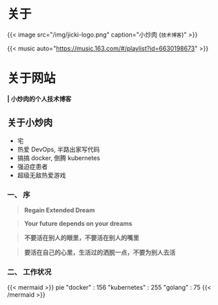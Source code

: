 # 关于



{{< image src="/img/jicki-logo.png" caption="小炒肉 (`技术博客`)" >}}


{{< music auto="https://music.163.com/#/playlist?id=6630198673" >}}




# 关于网站


**| 小炒肉的个人技术博客**



## 关于小炒肉

* 宅
* 热爱 DevOps, 半路出家写代码
* 搞搞 docker, 倒腾 kubernetes
* 强迫症患者
* 超级无敌热爱游戏


### 一、 序

> **Regain Extended Dream**

> **Your future depends on your dreams**

> **不要活在别人的眼里，不要活在别人的嘴里**

> **要活在自己的心里，生活过的洒脱一点，不要为别人去活**


### 二、 工作状况


{{< mermaid >}}
pie
    "docker" : 156
    "kubernetes" : 255
    "golang" : 75
{{< /mermaid >}}


